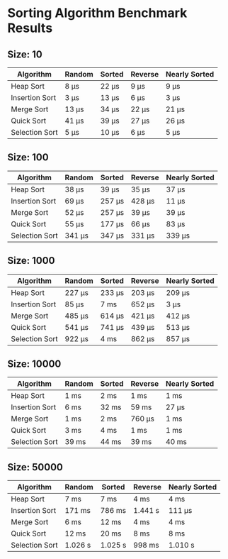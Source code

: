 # Sorting Algorithm Benchmark Results

## Size: 10

| Algorithm | Random | Sorted | Reverse | Nearly Sorted |
|-----------|------|------|------|------|
| Heap Sort | 8 µs | 22 µs | 9 µs | 9 µs |
| Insertion Sort | 3 µs | 13 µs | 6 µs | 3 µs |
| Merge Sort | 13 µs | 34 µs | 22 µs | 21 µs |
| Quick Sort | 41 µs | 39 µs | 27 µs | 26 µs |
| Selection Sort | 5 µs | 10 µs | 6 µs | 5 µs |

## Size: 100

| Algorithm | Random | Sorted | Reverse | Nearly Sorted |
|-----------|------|------|------|------|
| Heap Sort | 38 µs | 39 µs | 35 µs | 37 µs |
| Insertion Sort | 69 µs | 257 µs | 428 µs | 11 µs |
| Merge Sort | 52 µs | 257 µs | 39 µs | 39 µs |
| Quick Sort | 55 µs | 177 µs | 66 µs | 83 µs |
| Selection Sort | 341 µs | 347 µs | 331 µs | 339 µs |

## Size: 1000

| Algorithm | Random | Sorted | Reverse | Nearly Sorted |
|-----------|------|------|------|------|
| Heap Sort | 227 µs | 233 µs | 203 µs | 209 µs |
| Insertion Sort | 85 µs | 7 ms | 652 µs | 3 µs |
| Merge Sort | 485 µs | 614 µs | 421 µs | 412 µs |
| Quick Sort | 541 µs | 741 µs | 439 µs | 513 µs |
| Selection Sort | 922 µs | 4 ms | 862 µs | 857 µs |

## Size: 10000

| Algorithm | Random | Sorted | Reverse | Nearly Sorted |
|-----------|------|------|------|------|
| Heap Sort | 1 ms | 2 ms | 1 ms | 1 ms |
| Insertion Sort | 6 ms | 32 ms | 59 ms | 27 µs |
| Merge Sort | 1 ms | 2 ms | 760 µs | 1 ms |
| Quick Sort | 3 ms | 4 ms | 1 ms | 1 ms |
| Selection Sort | 39 ms | 44 ms | 39 ms | 40 ms |

## Size: 50000

| Algorithm | Random | Sorted | Reverse | Nearly Sorted |
|-----------|------|------|------|------|
| Heap Sort | 7 ms | 7 ms | 4 ms | 4 ms |
| Insertion Sort | 171 ms | 786 ms | 1.441 s | 111 µs |
| Merge Sort | 6 ms | 12 ms | 4 ms | 4 ms |
| Quick Sort | 12 ms | 20 ms | 8 ms | 8 ms |
| Selection Sort | 1.026 s | 1.025 s | 998 ms | 1.010 s |

